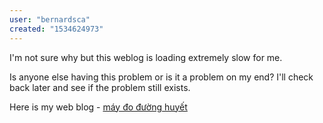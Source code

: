 ```yaml
---
user: "bernardsca"
created: "1534624973"
---
```


I'm not sure why but this weblog is loading extremely slow for me.

Is anyone else having this problem or is it a problem on my end?
I'll check back later and see if the problem still exists.


Here is my web blog - <a href="https://ytenamgiao.com/">máy đo đường huyết</a>
